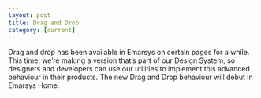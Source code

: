 ```yaml
---
layout: post
title: Drag and Drop
category: [current]
---
```


Drag and drop has been available in Emarsys on certain pages for a while. This time, we’re making a version that’s part of our Design System, so designers and developers can use our utilities to implement this advanced behaviour in their products.
The new Drag and Drop behaviour will debut in Emarsys Home.
